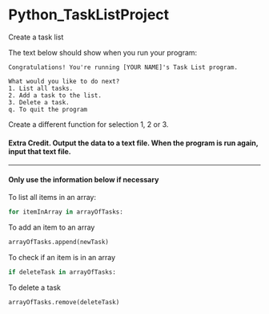 # Python_TaskListProject
Create a task list

The text below should show when you run your program:

```
Congratulations! You're running [YOUR NAME]'s Task List program.

What would you like to do next?
1. List all tasks.
2. Add a task to the list.
3. Delete a task.
q. To quit the program
```
Create a different function for selection 1, 2 or 3.

#### Extra Credit. Output the data to a text file. When the program is run again, input that text file.

___

#### Only use the information below if necessary

To list all items in an array:
```python
for itemInArray in arrayOfTasks:
```
To add an item to an array
```python
arrayOfTasks.append(newTask)
```
To check if an item is in an array
```python
if deleteTask in arrayOfTasks:
```
To delete a task
```python
arrayOfTasks.remove(deleteTask)
```
